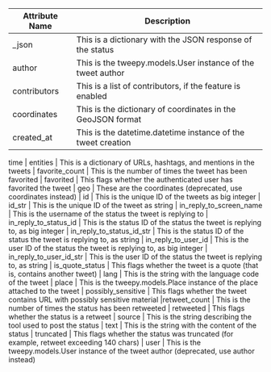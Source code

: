 | Attribute Name   | Description   |
|------------------|---------------|
| _json | This is a dictionary with the JSON response of the status |
| author | This is the tweepy.models.User instance of the tweet author
| contributors | This is a list of contributors, if the feature is enabled 
| coordinates | This is the dictionary of coordinates in the GeoJSON format
| created_at | This is the datetime.datetime instance of the tweet creation 
time
| entities | This is a dictionary of URLs, hashtags, and mentions in the tweets
| favorite_count | This is the number of times the tweet has been favorited
| favorited | This flags whether the authenticated user has favorited the tweet
| geo | These are the coordinates (deprecated, use coordinates instead)
| id | This is the unique ID of the tweets as big integer
| id_str | This is the unique ID of the tweet as string
| in_reply_to_screen_name | This is the username of the status the tweet is replying to
| in_reply_to_status_id | This is the status ID of the status the tweet is replying to, as big integer
| in_reply_to_status_id_str | This is the status ID of the status the tweet is replying to, as string
| in_reply_to_user_id | This is the user ID of the status the tweet is replying to, as big integer
| in_reply_to_user_id_str | This is the user ID of the status the tweet is replying to, as string
| is_quote_status | This flags whether the tweet is a quote (that is, contains another tweet)
| lang | This is the string with the language code of the tweet
| place | This is the tweepy.models.Place instance of the place attached to 
the tweet
| possibly_sensitive | This flags whether the tweet contains URL with possibly sensitive material
|retweet_count | This is the number of times the status has been retweeted
| retweeted | This flags whether the status is a retweet
| source | This is the string describing the tool used to post the status
| text | This is the string with the content of the status
| truncated | This flags whether the status was truncated (for example, retweet exceeding 140 chars)
| user | This is the tweepy.models.User instance of the tweet author (deprecated, use author instead)
